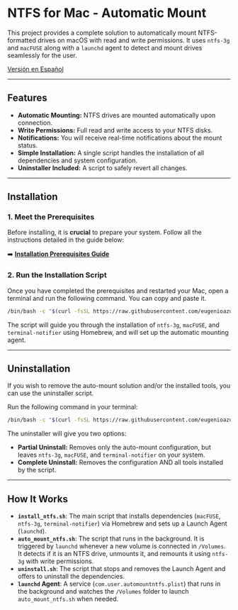 # NTFS for Mac - Automatic Mount

This project provides a complete solution to automatically mount NTFS-formatted drives on macOS with read and write permissions. It uses `ntfs-3g` and `macFUSE` along with a `launchd` agent to detect and mount drives seamlessly for the user.

[Versión en Español](README.md)

---

## Features

-   **Automatic Mounting:** NTFS drives are mounted automatically upon connection.
-   **Write Permissions:** Full read and write access to your NTFS disks.
-   **Notifications:** You will receive real-time notifications about the mount status.
-   **Simple Installation:** A single script handles the installation of all dependencies and system configuration.
-   **Uninstaller Included:** A script to safely revert all changes.

---

## Installation

### 1. Meet the Prerequisites

Before installing, it is **crucial** to prepare your system. Follow all the instructions detailed in the guide below:

➡️ **[Installation Prerequisites Guide](PREREQUISITOS.en.md)**

### 2. Run the Installation Script

Once you have completed the prerequisites and restarted your Mac, open a terminal and run the following command. You can copy and paste it.

```bash
/bin/bash -c "$(curl -fsSL https://raw.githubusercontent.com/eugenioazurmendi/NTFS-MAC-PORTS-SCRIPT/main/install_ntfs.sh)"
```

The script will guide you through the installation of `ntfs-3g`, `macFUSE`, and `terminal-notifier` using Homebrew, and will set up the automatic mounting agent.

---

## Uninstallation

If you wish to remove the auto-mount solution and/or the installed tools, you can use the uninstaller script.

Run the following command in your terminal:

```bash
/bin/bash -c "$(curl -fsSL https://raw.githubusercontent.com/eugenioazurmendi/NTFS-MAC-PORTS-SCRIPT/main/uninstall.sh)"
```

The uninstaller will give you two options:
-   **Partial Uninstall:** Removes only the auto-mount configuration, but leaves `ntfs-3g`, `macFUSE`, and `terminal-notifier` on your system.
-   **Complete Uninstall:** Removes the configuration AND all tools installed by the script.

---

## How It Works

-   **`install_ntfs.sh`**: The main script that installs dependencies (`macFUSE`, `ntfs-3g`, `terminal-notifier`) via Homebrew and sets up a Launch Agent (`launchd`).
-   **`auto_mount_ntfs.sh`**: The script that runs in the background. It is triggered by `launchd` whenever a new volume is connected in `/Volumes`. It detects if it is an NTFS drive, unmounts it, and remounts it using `ntfs-3g` with write permissions.
-   **`uninstall.sh`**: The script that stops and removes the Launch Agent and offers to uninstall the dependencies.
-   **`launchd` Agent**: A service (`com.user.automountntfs.plist`) that runs in the background and watches the `/Volumes` folder to launch `auto_mount_ntfs.sh` when needed.
